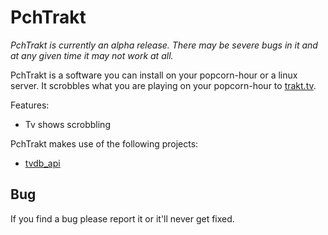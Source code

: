 PchTrakt
=====

*PchTrakt is currently an alpha release. There may be severe bugs in it and at any given time it may not work at all.*

PchTrakt is a software you can install on your popcorn-hour or a linux server. It scrobbles what you are playing on your popcorn-hour to [trakt.tv][trakt].

Features:

* Tv shows scrobbling


PchTrakt makes use of the following projects:

* [tvdb_api][tvdb_api]

## Bug

If you find a bug please report it or it'll never get fixed.


[trakt]: http://www.trakt.tv
[tvdb_api]: http://github.com/dbr/tvdb_api